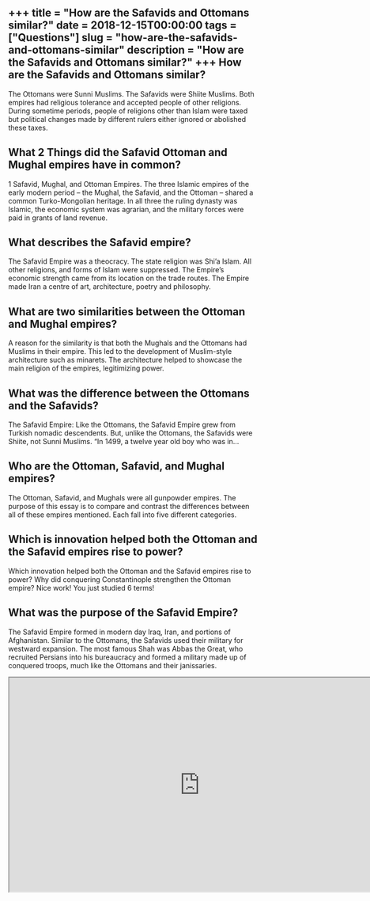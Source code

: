 +++
title = "How are the Safavids and Ottomans similar?"
date = 2018-12-15T00:00:00
tags = ["Questions"]
slug = "how-are-the-safavids-and-ottomans-similar"
description = "How are the Safavids and Ottomans similar?"
+++
How are the Safavids and Ottomans similar?
------------------------------------------

The Ottomans were Sunni Muslims. The Safavids were Shiite Muslims. Both empires had religious tolerance and accepted people of other religions. During sometime periods, people of religions other than Islam were taxed but political changes made by different rulers either ignored or abolished these taxes.

What 2 Things did the Safavid Ottoman and Mughal empires have in common?
------------------------------------------------------------------------

1 Safavid, Mughal, and Ottoman Empires. The three Islamic empires of the early modern period – the Mughal, the Safavid, and the Ottoman – shared a common Turko-Mongolian heritage. In all three the ruling dynasty was Islamic, the economic system was agrarian, and the military forces were paid in grants of land revenue.

What describes the Safavid empire?
----------------------------------

The Safavid Empire was a theocracy. The state religion was Shi’a Islam. All other religions, and forms of Islam were suppressed. The Empire’s economic strength came from its location on the trade routes. The Empire made Iran a centre of art, architecture, poetry and philosophy.

What are two similarities between the Ottoman and Mughal empires?
-----------------------------------------------------------------

A reason for the similarity is that both the Mughals and the Ottomans had Muslims in their empire. This led to the development of Muslim-style architecture such as minarets. The architecture helped to showcase the main religion of the empires, legitimizing power.

What was the difference between the Ottomans and the Safavids?
--------------------------------------------------------------

The Safavid Empire: Like the Ottomans, the Safavid Empire grew from Turkish nomadic descendents. But, unlike the Ottomans, the Safavids were Shiite, not Sunni Muslims. “In 1499, a twelve year old boy who was in…

Who are the Ottoman, Safavid, and Mughal empires?
-------------------------------------------------

The Ottoman, Safavid, and Mughals were all gunpowder empires. The purpose of this essay is to compare and contrast the differences between all of these empires mentioned. Each fall into five different categories.

Which is innovation helped both the Ottoman and the Safavid empires rise to power?
----------------------------------------------------------------------------------

Which innovation helped both the Ottoman and the Safavid empires rise to power? Why did conquering Constantinople strengthen the Ottoman empire? Nice work! You just studied 6 terms!

What was the purpose of the Safavid Empire?
-------------------------------------------

The Safavid Empire formed in modern day Iraq, Iran, and portions of Afghanistan. Similar to the Ottomans, the Safavids used their military for westward expansion. The most famous Shah was Abbas the Great, who recruited Persians into his bureaucracy and formed a military made up of conquered troops, much like the Ottomans and their janissaries.

<iframe allow="accelerometer; autoplay; clipboard-write; encrypted-media; gyroscope; picture-in-picture" allowfullscreen="" class="__youtube_prefs__  epyt-is-override  no-lazyload" data-no-lazy="1" data-origheight="433" data-origwidth="770" data-skipgform_ajax_framebjll="" height="433" id="_ytid_63438" loading="lazy" src="https://www.youtube.com/embed/1PHWByaLUSw?enablejsapi=1&autoplay=0&cc_load_policy=0&cc_lang_pref=&iv_load_policy=1&loop=0&modestbranding=0&rel=1&fs=1&playsinline=0&autohide=2&theme=dark&color=red&controls=1&" title="YouTube player" width="770"></iframe>